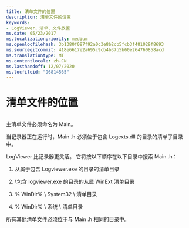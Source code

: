 ```yaml
---
title: 清单文件的位置
description: 清单文件的位置
keywords:
- LogViewer、清单、文件放置
ms.date: 05/23/2017
ms.localizationpriority: medium
ms.openlocfilehash: 3b1380f087f92a0c3e8b2cb5fcb3f481029f8693
ms.sourcegitcommit: 418e6617e2a695c9cb4b37b5b60e264760858acd
ms.translationtype: MT
ms.contentlocale: zh-CN
ms.lasthandoff: 12/07/2020
ms.locfileid: "96814565"
---
```

# <a name="manifest-file-placement"></a>清单文件的位置


## <span id="ddk_manifest_file_placement_dtoolq"></span><span id="DDK_MANIFEST_FILE_PLACEMENT_DTOOLQ"></span>


主清单文件必须命名为 Main。

当记录器正在运行时，Main .h 必须位于包含 Logexts.dll 的目录的清单子目录中。

LogViewer 比记录器更灵活。 它将按以下顺序在以下目录中搜索 Main .h：

1.  从属于包含 Logviewer.exe 的目录的清单目录

2.  \\包含 logviewer.exe 的目录的从属 WinExt 清单目录

3.  % WinDir% \\ System32 \\ 清单目录

4.  % WinDir% \\ 系统 \\ 清单目录

所有其他清单文件必须位于与 Main .h 相同的目录中。

 

 





